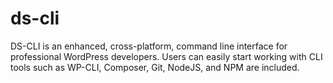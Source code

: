 # ds-cli
DS-CLI is an enhanced, cross-platform, command line interface for professional WordPress developers. Users can easily start working with CLI tools such as WP-CLI, Composer, Git, NodeJS, and NPM are included.
